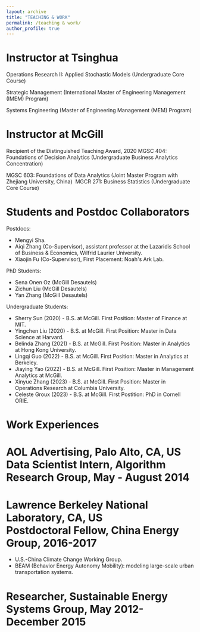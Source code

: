 ```yaml
---
layout: archive
title: "TEACHING & WORK"
permalink: /teaching & work/
author_profile: true
---
```


Instructor at Tsinghua 
======

Operations Research II: Applied Stochastic Models (Undergraduate Core Course)

Strategic Management (International Master of Engineering Management (IMEM) Program)

Systems Engineering (Master of Engineering Management (MEM) Program)

Instructor at McGill 
======
Recipient of the Distinguished Teaching Award, 2020
MGSC 404: Foundations of Decision Analytics (Undergraduate Business Analytics Concentration)

​MGSC 603: Foundations of Data Analytics (Joint Master Program with Zhejiang University, China)
​
MGCR 271: Business Statistics (Undergraduate Core Course)

Students and Postdoc Collaborators
======
Postdocs:
* Mengyi Sha.
* Aiqi Zhang (Co-Supervisor), assistant professor at the Lazaridis School of Business & Economics, Wilfrid Laurier University.
* Xiaojin Fu (Co-Supervisor), First Placement: Noah's Ark Lab.

PhD Students:
* Sena Onen Oz (McGill Desautels)
* Zichun Liu (McGill Desautels)
* Yan Zhang (McGill Desautels)

Undergraduate Students:
* Sherry Sun (2020) - B.S. at McGill. First Position: Master of Finance at MIT.
* Yingchen Liu (2020) - B.S. at McGill.  First Position: Master in Data Science at Harvard.
* Belinda Zhang (2021) - B.S. at McGill. First Position: Master in Analytics at Hong Kong University.
* Lingqi Guo (2022) - B.S. at McGill. First Position: Master in Analytics at Berkeley.
* Jiaying Yao (2022) - B.S. at McGill. First Position: Master in Management Analytics at McGill.
* Xinyue Zhang (2023) - B.S. at McGill. First Position: Master in Operations Research at Columbia University.
* Celeste Groux (2023) - B.S. at McGill. First Postition: PhD in Cornell ORIE. ​

Work Experiences
======

﻿AOL Advertising, Palo Alto, CA, US   
Data Scientist Intern, Algorithm Research Group, May - August 2014
======

Lawrence Berkeley National Laboratory, CA, US  
Postdoctoral Fellow, China Energy Group, 2016-2017
======
* U.S.-China Climate Change Working Group.
* BEAM (Behavior Energy Autonomy Mobility): modeling large-scale urban transportation systems.

Researcher, Sustainable Energy Systems Group, May 2012-December 2015
======
